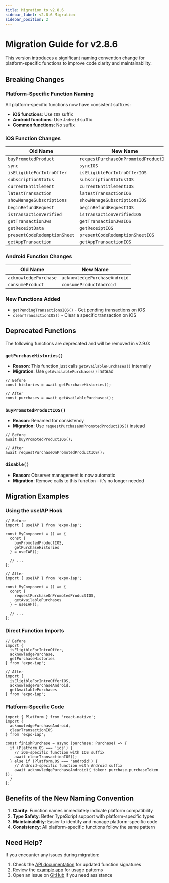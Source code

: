 ```yaml
---
title: Migration to v2.8.6
sidebar_label: v2.8.6 Migration
sidebar_position: 2
---
```


# Migration Guide for v2.8.6

This version introduces a significant naming convention change for platform-specific functions to improve code clarity and maintainability.

## Breaking Changes

### Platform-Specific Function Naming

All platform-specific functions now have consistent suffixes:

- **iOS functions**: Use `IOS` suffix
- **Android functions**: Use `Android` suffix
- **Common functions**: No suffix

### iOS Function Changes

| Old Name | New Name |
|----------|----------|
| `buyPromotedProduct` | `requestPurchaseOnPromotedProductIOS` |
| `sync` | `syncIOS` |
| `isEligibleForIntroOffer` | `isEligibleForIntroOfferIOS` |
| `subscriptionStatus` | `subscriptionStatusIOS` |
| `currentEntitlement` | `currentEntitlementIOS` |
| `latestTransaction` | `latestTransactionIOS` |
| `showManageSubscriptions` | `showManageSubscriptionsIOS` |
| `beginRefundRequest` | `beginRefundRequestIOS` |
| `isTransactionVerified` | `isTransactionVerifiedIOS` |
| `getTransactionJws` | `getTransactionJwsIOS` |
| `getReceiptData` | `getReceiptIOS` |
| `presentCodeRedemptionSheet` | `presentCodeRedemptionSheetIOS` |
| `getAppTransaction` | `getAppTransactionIOS` |

### Android Function Changes

| Old Name | New Name |
|----------|----------|
| `acknowledgePurchase` | `acknowledgePurchaseAndroid` |
| `consumeProduct` | `consumeProductAndroid` |

### New Functions Added

- `getPendingTransactionsIOS()` - Get pending transactions on iOS
- `clearTransactionIOS()` - Clear a specific transaction on iOS

## Deprecated Functions

The following functions are deprecated and will be removed in v2.9.0:

### `getPurchaseHistories()`
- **Reason**: This function just calls `getAvailablePurchases()` internally
- **Migration**: Use `getAvailablePurchases()` instead

```tsx
// Before
const histories = await getPurchaseHistories();

// After
const purchases = await getAvailablePurchases();
```

### `buyPromotedProductIOS()`
- **Reason**: Renamed for consistency
- **Migration**: Use `requestPurchaseOnPromotedProductIOS()` instead

```tsx
// Before
await buyPromotedProductIOS();

// After
await requestPurchaseOnPromotedProductIOS();
```

### `disable()`
- **Reason**: Observer management is now automatic
- **Migration**: Remove calls to this function - it's no longer needed

## Migration Examples

### Using the useIAP Hook

```tsx
// Before
import { useIAP } from 'expo-iap';

const MyComponent = () => {
  const { 
    buyPromotedProductIOS,
    getPurchaseHistories 
  } = useIAP();
  
  // ...
};

// After
import { useIAP } from 'expo-iap';

const MyComponent = () => {
  const { 
    requestPurchaseOnPromotedProductIOS,
    getAvailablePurchases 
  } = useIAP();
  
  // ...
};
```

### Direct Function Imports

```tsx
// Before
import { 
  isEligibleForIntroOffer,
  acknowledgePurchase,
  getPurchaseHistories 
} from 'expo-iap';

// After
import { 
  isEligibleForIntroOfferIOS,
  acknowledgePurchaseAndroid,
  getAvailablePurchases 
} from 'expo-iap';
```

### Platform-Specific Code

```tsx
import { Platform } from 'react-native';
import { 
  acknowledgePurchaseAndroid,
  clearTransactionIOS 
} from 'expo-iap';

const finishPurchase = async (purchase: Purchase) => {
  if (Platform.OS === 'ios') {
    // iOS-specific function with IOS suffix
    await clearTransactionIOS();
  } else if (Platform.OS === 'android') {
    // Android-specific function with Android suffix
    await acknowledgePurchaseAndroid({ token: purchase.purchaseToken });
  }
};
```

## Benefits of the New Naming Convention

1. **Clarity**: Function names immediately indicate platform compatibility
2. **Type Safety**: Better TypeScript support with platform-specific types
3. **Maintainability**: Easier to identify and manage platform-specific code
4. **Consistency**: All platform-specific functions follow the same pattern

## Need Help?

If you encounter any issues during migration:

1. Check the [API documentation](/docs/api) for updated function signatures
2. Review the [example app](https://github.com/hyochan/expo-iap/tree/main/example) for usage patterns
3. Open an issue on [GitHub](https://github.com/hyochan/expo-iap/issues) if you need assistance